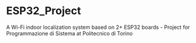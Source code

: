 # ESP32_Project
A Wi-Fi indoor localization system based on 2+ ESP32 boards - Project for Programmazione di Sistema at Politecnico di Torino
